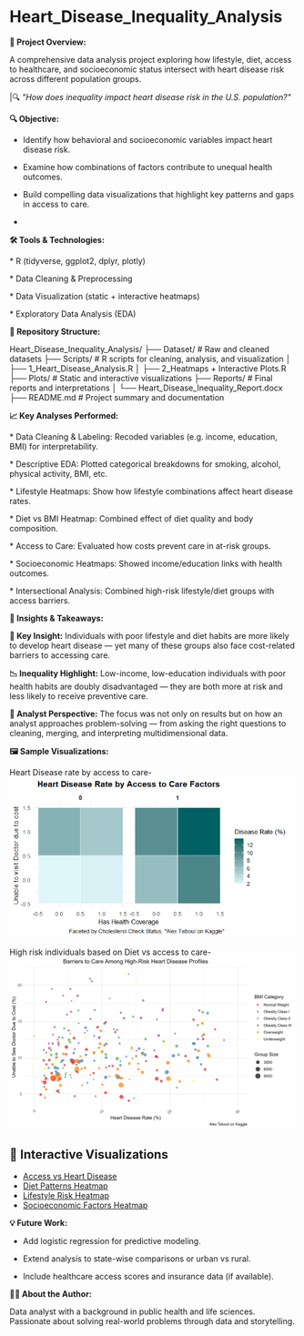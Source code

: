 # Heart_Disease_Inequality_Analysis

**🧠 Project Overview:**

A comprehensive data analysis project exploring how lifestyle, diet, access to healthcare, and socioeconomic status intersect with heart disease risk across different population groups.  

|🔍 _"How does inequality impact heart disease risk in the U.S. population?"_


**🔍 Objective:**

- Identify how behavioral and socioeconomic variables impact heart disease risk.
  
- Examine how combinations of factors contribute to unequal health outcomes.
  
- Build compelling data visualizations that highlight key patterns and gaps in access to care.
- 

**🛠️ Tools & Technologies:**

\* R (tidyverse, ggplot2, dplyr, plotly)

\* Data Cleaning & Preprocessing

\* Data Visualization (static + interactive heatmaps)

\* Exploratory Data Analysis (EDA)


**📁 Repository Structure:**

Heart_Disease_Inequality_Analysis/
├── Dataset/                # Raw and cleaned datasets
├── Scripts/                # R scripts for cleaning, analysis, and visualization
│   ├── 1_Heart_Disease_Analysis.R
│   ├── 2_Heatmaps + Interactive Plots.R
├── Plots/                  # Static and interactive visualizations
├── Reports/                # Final reports and interpretations
│   └── Heart_Disease_Inequality_Report.docx
├── README.md               # Project summary and documentation


**📈 Key Analyses Performed:**

\* Data Cleaning & Labeling: Recoded variables (e.g. income, education, BMI) for interpretability.

\* Descriptive EDA: Plotted categorical breakdowns for smoking, alcohol, physical activity, BMI, etc.

\* Lifestyle Heatmaps: Show how lifestyle combinations affect heart disease rates.

\* Diet vs BMI Heatmap: Combined effect of diet quality and body composition.

\* Access to Care: Evaluated how costs prevent care in at-risk groups.

\* Socioeconomic Heatmaps: Showed income/education links with health outcomes.

\* Intersectional Analysis: Combined high-risk lifestyle/diet groups with access barriers.


**📌 Insights & Takeaways:**

**🧠 Key Insight:** Individuals with poor lifestyle and diet habits are more likely to develop heart disease — yet many of these groups also face cost-related barriers to accessing care.

**📉 Inequality Highlight:** Low-income, low-education individuals with poor health habits are doubly disadvantaged — they are both more at risk and less likely to receive preventive care.

**🧰 Analyst Perspective:** The focus was not only on results but on how an analyst approaches problem-solving — from asking the right questions to cleaning, merging, and interpreting multidimensional data.

**🖼️ Sample Visualizations:**

Heart Disease rate by access to care- ![Access to Care Factors](Plots/Access%20to%20care%20factors.png)

High risk individuals based on Diet vs access to care- ![Risk Access to Care Summary](Plots/Summarized%20plots/Risk_AccessToCare_HeartDisease.png)

## 🔗 Interactive Visualizations

- [Access vs Heart Disease](https://renuka-4118.github.io/Heart_Disease_Inequality_Analysis/Heart_Disease_Access_Heatmap.html)
- [Diet Patterns Heatmap](https://renuka-4118.github.io/Heart_Disease_Inequality_Analysis/Heart_Disease_Diet_Heatmap.html)
- [Lifestyle Risk Heatmap](https://renuka-4118.github.io/Heart_Disease_Inequality_Analysis/Heart_Disease_Lifestyle_Heatmap.html)
- [Socioeconomic Factors Heatmap](https://renuka-4118.github.io/Heart_Disease_Inequality_Analysis/Heart_Disease_Socioeconomic_Heatmap.html)


**💡 Future Work:**

- Add logistic regression for predictive modeling.
  
- Extend analysis to state-wise comparisons or urban vs rural.
  
- Include healthcare access scores and insurance data (if available).
  

**👩‍💻 About the Author:**

Data analyst with a background in public health and life sciences. Passionate about solving real-world problems through data and storytelling.
